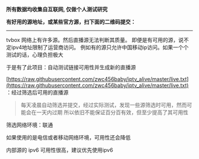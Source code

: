 
**所有数据均收集自互联网, 仅做个人测试研究**

**有好用的源地址，或某些官方源，扫下面的二维码提交：**


---

tvbox 网络上有许多源。然后直播源无法判断其质量。
即便是有可用的源，说不定ipv4地址限制了运营商访问。
例如有的源只允许中国移动ip访问。如果一个个测试的话，心理负担极大

于是有了此项目：自动测试链接可用性并生成新的直播源


[https://raw.githubusercontent.com/zwc456baby/iptv_alive/master/live.txt](https://raw.githubusercontent.com/zwc456baby/iptv_alive/master/live.txt)  ：经过筛选后可用的直播源

> 每天凌晨自动筛选并提交，经过实际测试，发现一些源筛选时可用，然而可能会在一天内过期
> 所以依旧不能保证百分百有效，但至少提高了其可用性

筛选网络环境：联通

如果使用的是电信或者移动网络环境，可用性还会降低

内部源的 ipv6 可用性很高，建议优先使用ipv6


